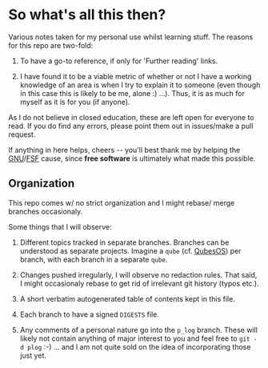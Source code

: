 # So what's all this then?

Various notes taken for my personal use whilst learning stuff.
The reasons for this repo are two-fold:

1. To have a go-to reference, if only for 'Further reading'
   links.

1. I have found it to be a viable metric of whether or not I
   have a working knowledge of an area is when I try to explain
   it to someone (even though in this case this is likely to be
   me, alone :) ...). Thus, it is as much for myself as it is
   for you (if anyone).

As I do not believe in closed education, these are left open
for everyone to read. If you do find any errors, please point
them out in issues/make a pull request.

If anything in here helps, cheers -- you'll best thank me by
helping the [GNU](gnu.org)/[FSF](fsf.org) cause, since **free
software** is ultimately what made this possible.

## Organization

This repo comes w/ no strict organization and I might rebase/
merge branches occasionaly.

Some things that I will observe:

1. Different topics tracked in separate branches. Branches can
   be understood as separate projects.
   Imagine a `qube` (cf. [QubesOS](qubes-os.org)) per branch,
   with each branch in a separate `qube`.

1. Changes pushed irregularly, I will observe no redaction
   rules. That said, I might occasionaly rebase to get rid of
   irrelevant git history (typos etc.).

1. A short verbatim autogenerated table of contents kept in this
   file.
   
1. Each branch to have a signed `DIGESTS` file.

1. Any comments of a personal nature go into the `p_log` branch.
   These will likely not contain anything of major interest to
   you and feel free to `git -d plog` :-) ... and I am not quite
   sold on the idea of incorporating those just yet.
